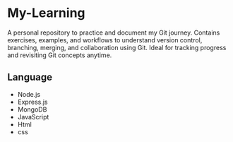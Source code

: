 # My-Learning
A personal repository to practice and document my Git journey. Contains exercises, examples, and workflows to understand version control, branching, merging, and collaboration using Git. Ideal for tracking progress and revisiting Git concepts anytime.
## Language
- Node.js
- Express.js
- MongoDB
- JavaScript
- Html
- css
